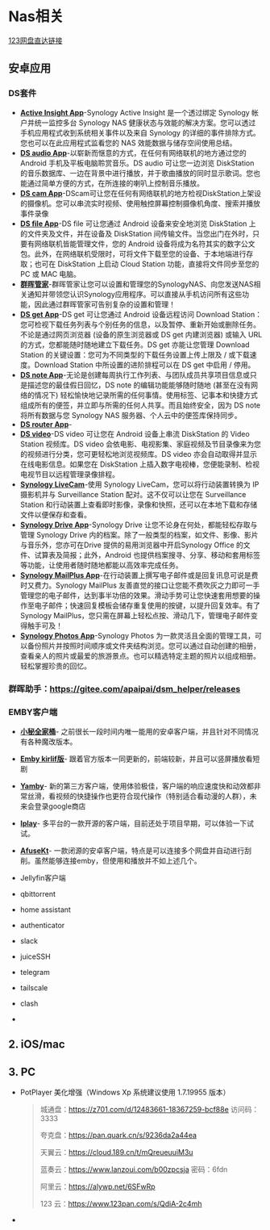 # Nas相关

[123网盘直达链接](https://www.123pan.com/s/wgO8Vv-xdKP3.html)

## 安卓应用

### DS套件
- [**Active Insight App**](https://global.synologydownload.com/download/Mobile/Android-ActiveInsight/1.1.0-099/Android-SynologyActiveInsight.1.1.0-99.cn.apk)-Synology Active Insight 是一个透过绑定 Synology 帐户并统一监控多台 Synology NAS 健康状态与效能的解决方案。您可以透过手机应用程式收到系统相关事件以及来自 Synology 的详细的事件排除方式。您也可以在此应用程式监看您的 NAS 效能数据与储存空间使用总结。 
- [**DS audio App**](https://global.synologydownload.com/download/Mobile/Android-DSaudio/3.15.4-524/Android-DSaudio.3.15.4-524.cn.apk)-以崭新而惬意的方式，在任何有网络联机的地方通过您的 Android 手机及平板电脑聆赏音乐。DS audio 可让您一边浏览 DiskStation 的音乐数据库、一边在背景中进行播放，并于歌曲播放的同时显示歌词。您也能通过简单方便的方式，在所连接的喇叭上控制音乐播放。
- [**DS cam App**](https://global.synologydownload.com/download/Mobile/Android-DScam/3.8.2-1102/Android-DScam.3.8.2-1102.cn.apk)-DScam可让您在任何有网络联机的地方检视DiskStation上架设的摄像机。您可以串流实时视频、使用触控屏幕控制摄像机角度、搜索并播放事件录像
- [**DS file App**](https://global.synologydownload.com/download/Mobile/Android-DSfile/4.17.1-588/Android-DSfile.4.17.1-588.cn.apk)-DS file 可让您通过 Android 设备来安全地浏览 DiskStation 上的文件夹及文件，并在设备及 DiskStation 间传输文件。当您出门在外时，只要有网络联机皆能管理文件，您的 Android 设备将成为名符其实的数字公文包。此外，在网络联机受限时，可将文件下载至您的设备、于本地端进行存取；也可在 DiskStation 上启动 Cloud Station 功能，直接将文件同步至您的 PC 或 MAC 电脑。
- [**群晖管家**](https://global.synologydownload.com/download/Mobile/Android-DSfinder/2.5.2-449/Android-DSfinder.2.5.2-449.cn.apk)-群晖管家让您可以设置和管理您的SynologyNAS、向您发送NAS相关通知并带领您认识Synology应用程序。可以直接从手机访问所有这些功能，因此通过群晖管家可告别复杂的设置和管理！
- [**DS get App**](https://global.synologydownload.com/download/Mobile/Android-DSdownload/1.12.5-172/Android-DSdownload.1.12.5-172.apk)-DS get 可让您通过 Android 设备远程访问 Download Station：您可检视下载任务列表与个别任务的信息，以及暂停、重新开始或删除任务。不论是通过网页浏览器 (设备的原生浏览器或 DS get 内建浏览器) 或输入 URL 的方式，您都能随时随地建立下载任务。DS get 亦能让您管理 Download Station 的关键设置：您可为不同类型的下载任务设置上传上限及 / 或下载速度。Download Station 中所设置的进阶排程可以在 DS get 中启用 / 停用。
- [**DS note App**](https://global.synologydownload.com/download/Mobile/Android-DSnote/1.11.7-318/Android-DSnote.1.11.7-318.cn.apk)-无论是创建每周执行工作列表、与团队成员共享项目信息或只是描述您的最佳假日回忆，DS note 的编辑功能能够随时随地 (甚至在没有网络的情况下) 轻松愉快地记录所需的任何事情。使用标签、记事本和快捷方式组成所有的便签，并立即与所需的任何人共享。而且始终安全，因为 DS note 将所有数据与您 Synology NAS 服务器、个人云中的便签库保持同步。
- [**DS router App**]()-
- [**DS video**](https://global.synologydownload.com/download/Mobile/Android-DSvideo/3.4.7-328/Android-DSvideo.3.4.7-328.cn.apk)-DS video 可让您在 Android 设备上串流 DiskStation 的 Video Station 视频库。DS video 会依电影、电视影集、家庭视频及节目录像来为您的视频进行分类，您可更轻松地浏览视频库。DS video 亦会自动取得并显示在线电影信息。如果您在 DiskStation 上插入数字电视棒，您便能录制、检视电视节目以远程管理录像排程。
- [**Synology LiveCam**](https://global.synologydownload.com/download/Mobile/Android-LiveCam/1.1.2-165/Android-LiveCam.1.1.2-165.ww.apk)-使用 Synology LiveCam，您可以将行动装置转换为 IP 摄影机并与 Surveillance Station 配对。这不仅可以让您在 Surveillance Station 和行动装置上查看即时影像，录像和快照，还可以在本地下载和存储文件以便保存和查看。
- [**Synology Drive App**](https://global.synologydownload.com/download/Mobile/Android-Drive/3.5.1-940/Android-SynologyDrive.3.5.1-940.cn.apk)-Synology Drive 让您不论身在何处，都能轻松存取与管理 Synology Drive 内的档案。除了一般类型的档案，如文件、影像、影片与音乐外，您亦可在Drive 提供的易用浏览器中开启Synology Office 的文件、试算表及简报；此外，Android 也提供档案搜寻、分享、移动和套用标签等功能，让使用者随时随地都能以高效率完成任务。
- [**Synology MailPlus App**](https://global.synologydownload.com/download/Mobile/Android-DSmail/2.7.0-833/Android-SynologyMailPlus.2.7.0-833.cn.apk)-在行动装置上撰写电子邮件或是回复讯息可说是费时又费力。Synology MailPlus 友善直觉的接口让您能不费吹灰之力即可一手管理您的电子邮件，达到事半功倍的效果。滑动手势可让您快速套用想要的操作至电子邮件；快速回复模板会储存重复使用的按键，以提升回复效率。有了 Synology MailPlus，您只需在屏幕上轻松点按、滑动几下，管理电子邮件变得触手可及！
- [**Synology Photos App**](https://global.synologydownload.com/download/Mobile/Android-Photos/2.0.1-454/Android-SynologyPhotos.2.0.1-454.cn.apk)-Synology Photos 为一款灵活且全面的管理工具，可以备份照片并按照时间顺序或文件夹结构浏览。您可以通过自动创建的相册，查看亲人的照片或最爱的旅游景点。也可以精选特定主题的照片以组成相册。轻松掌握珍贵的回忆。
 
   
### 群晖助手：https://gitee.com/apaipai/dsm_helper/releases

 
### EMBY客户端
- [**小秘全家桶**](https://t.me/EmbyNoisyX/61)- 之前很长一段时间内唯一能用的安卓客户端，并且针对不同情况有各种魔改版本。
- [**Emby kirlif版**](https://t.me/SaltSoupGarage/563)- 跟着官方版本一同更新的，前端较新，并且可以竖屏播放看短剧
- [**Yamby**](https://t.me/yamby_release/6)- 新的第三方客户端，使用体验极佳，客户端的响应速度快和动效都非常丝滑，看视频的快捷操作也更符合现代操作（特别适合看动漫的人群），未来会登录google商店
- [**Iplay**](https://github.com/ourfor/iPlayClient)- 多平台的一款开源的客户端，目前还处于项目早期，可以体验一下试试。
- [**AfuseKt**](https://github.com/AttemptD/AfuseKt-release/releases)- 一款闭源的安卓客户端，特点是可以连接多个网盘并自动进行刮削。虽然能够连接emby，但使用和播放并不如上述几个。

- Jellyfin客户端
- qbittorrent
- home assistant
- authenticator
- slack
- juiceSSH
- telegram
- tailscale
- clash
- 
## 2. iOS/mac
## 3. PC
- PotPlayer 美化增强（Windows Xp 系统建议使用 1.7.19955 版本）

  
    > 城通盘：https://z701.com/d/12483661-18367259-bcf88e 访问码：3333
    >
    > 
    > 夸克盘：https://pan.quark.cn/s/9236da2a44ea
    >
    > 
    > 天翼云：https://cloud.189.cn/t/mQreueuuiM3u
    >
    > 
    > 蓝奏云：https://www.lanzoui.com/b00zpcsja 密码：6fdn
    >
    > 
    > 阿里云：https://alywp.net/6SFwRp
    >
    > 
    > 123 云：https://www.123pan.com/s/QdiA-2c4mh
- 

